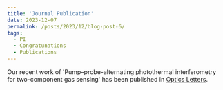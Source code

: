 ```yaml
---
title: 'Journal Publication'
date: 2023-12-07
permalink: /posts/2023/12/blog-post-6/
tags:
  - PI
  - Congratunations
  - Publications
---
```


Our recent work of 'Pump–probe-alternating photothermal interferometry for two-component gas sensing' has been published in [Optics Letters](https://opg.optica.org/ol/fulltext.cfm?uri=ol-48-24-6440&id=544225).

